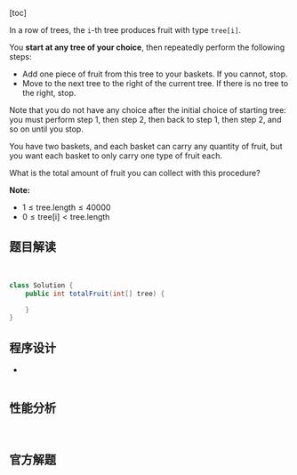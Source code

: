[toc]

In a row of trees, the `i`-th tree produces fruit with type `tree[i]`.

You **start at any tree of your choice**, then repeatedly perform the following steps:

* Add one piece of fruit from this tree to your baskets.  If you cannot, stop.
* Move to the next tree to the right of the current tree.  If there is no tree to the right, stop.

Note that you do not have any choice after the initial choice of starting tree: you must perform step 1, then step 2, then back to step 1, then step 2, and so on until you stop.

You have two baskets, and each basket can carry any quantity of fruit, but you want each basket to only carry one type of fruit each.

What is the total amount of fruit you can collect with this procedure?



**Note:**

* $1 \le \text{tree.length} \le 40000$
* $0 \le \text{tree[i]} < \text{tree.length}$



## 题目解读

&emsp;

```java
class Solution {
    public int totalFruit(int[] tree) {

    }
}
```

## 程序设计

* 

```java

```

## 性能分析

&emsp;



## 官方解题

&emsp;